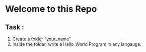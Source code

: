 # Welcome to this Repo

## Task :

1. Create a folder "your_name"
2. Inside the folder, write a Hello_World Program in any langauge.


